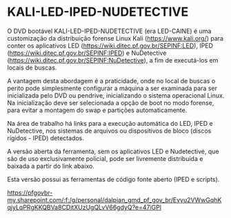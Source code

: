 # KALI-LED-IPED-NUDETECTIVE


O DVD bootável KALI-LED-IPED-NUDETECTIVE (era LED-CAINE) é uma customização da distribuição forense Linux Kali (https://www.kali.org/) para conter os aplicativos LED (https://wiki.ditec.pf.gov.br/SEPINF:LED), IPED (https://wiki.ditec.pf.gov.br/SEPINF:IPED) e NuDetective (https://wiki.ditec.pf.gov.br/SEPINF:NuDetective), a fim de executá-los em locais de buscas.

A vantagem desta abordagem é a praticidade, onde no local de buscas o perito pode simplesmente configurar a máquina a ser examinada para ser inicializada pelo DVD ou pendrive, inicializando o sistema operacional Linux. Na inicialização deve ser selecionada a opção de boot no modo forense, para evitar a montagem do swap e partições automaticamente.

Na área de trabalho há links para a execução automática do LED, IPED e NuDetective, nos sistemas de arquivos ou dispositivos de bloco (discos rígidos - IPED) detectados.

A versão aberta da ferramenta, sem os aplicativos LED e Nudetective, que são de uso exclusivamente policial, pode ser livremente distribuída e baixada a partir do link abaixo.  

Esta versão possui as ferramentas de código fonte aberto (IPED e scripts).

https://pfgovbr-my.sharepoint.com/:f:/g/personal/dalpian_gmd_pf_gov_br/Evyu2VWwGqhKqjyLqPRgKKQBVa8CDitXUzUgQLvV66gdyQ?e=47iGPl
